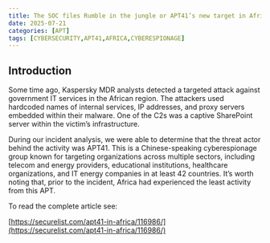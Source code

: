 ```yaml
---
title: The SOC files Rumble in the jungle or APT41’s new target in Africa
date: 2025-07-21
categories: [APT]
tags: [CYBERSECURITY,APT41,AFRICA,CYBERESPIONAGE]
---
```


## Introduction

Some time ago, Kaspersky MDR analysts detected a targeted attack against government IT services in the African region. The attackers used hardcoded names of internal services, IP addresses, and proxy servers embedded within their malware. One of the C2s was a captive SharePoint server within the victim’s infrastructure.

During our incident analysis, we were able to determine that the threat actor behind the activity was APT41. This is a Chinese-speaking cyberespionage group known for targeting organizations across multiple sectors, including telecom and energy providers, educational institutions, healthcare organizations, and IT energy companies in at least 42 countries. It’s worth noting that, prior to the incident, Africa had experienced the least activity from this APT.

To read the complete article see:

[https://securelist.com/apt41-in-africa/116986/](https://securelist.com/apt41-in-africa/116986/) 
